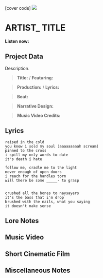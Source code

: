 [cover code] ![](57175019_319474918741616_8502199518755923887_n.jpg)

# ARTIST_ TITLE

**Listen now:** 

## Project Data

Description.

> **Title:**  / **Featuring:** 

> **Production:**  / **Lyrics:** 

> **Beat:**

> **Narrative Design:**

> **Music Video Credits:**


## Lyrics

```
raised in the cold 
you know i sold my soul (aaaaaaaaah scream)
pinned to the cross 
i spill my only words to date
it's death i hate

follow me, cradle me to the light
never enough of open doors
i reach for the handles torn
will there be some _____- to grasp


crushed all the bones to naysayers 
it's the bass that i'm drop
brushed with the nails, what you saying
it doesn't make sense

```

## Lore Notes

## Music Video

## Short Cinematic Film

## Miscellaneous Notes
